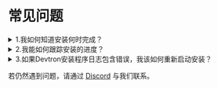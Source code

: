﻿
# 常见问题

<details>

<summary>1.我如何知道安装何时完成？</summary>

运行以下命令检查安装状态：
```bash
kubectl -n devtroncd get installers installer-devtron -o jsonpath='{.status.sync.status}'
```

安装过程完成后，上述命令将显示“Applied”。安装过程最多可能需要30分钟。

</details>

<details>

<summary>2.我能如何跟踪安装的进度？</summary>

运行以下命令查看Pod的日志：

```bash
pod=$(kubectl -n devtroncd get po -l app=inception -o jsonpath='{.items[0].metadata.name}')&& kubectl -n devtroncd logs -f $pod
```

</details>

<details>

<summary>3.如果Devtron安装程序日志包含错误，我该如何重新启动安装？</summary>

首先，运行以下命令来清理 Devtron 安装程序安装的组件：

```bash
cd devtron-installation-script/
kubectl delete -n devtroncd -f yamls/
kubectl -n devtroncd patch installer installer-devtron --type json -p '[{"op": "remove", "path": "/status"}]'
```

接下来，[安装 Devtron](./install-devtron.md)

</details>


若仍然遇到问题，请通过 [Discord](https://discord.gg/jsRG5qx2gp) 与我们联系。
